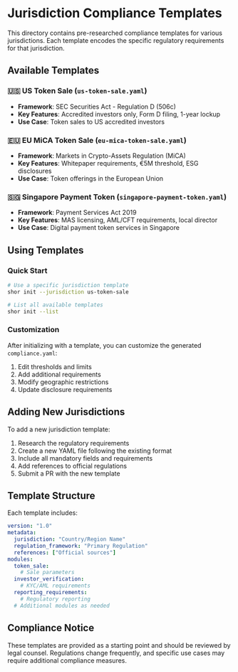 # Jurisdiction Compliance Templates

This directory contains pre-researched compliance templates for various jurisdictions. Each template encodes the specific regulatory requirements for that jurisdiction.

## Available Templates

### 🇺🇸 US Token Sale (`us-token-sale.yaml`)
- **Framework**: SEC Securities Act - Regulation D (506c)
- **Key Features**: Accredited investors only, Form D filing, 1-year lockup
- **Use Case**: Token sales to US accredited investors

### 🇪🇺 EU MiCA Token Sale (`eu-mica-token-sale.yaml`)
- **Framework**: Markets in Crypto-Assets Regulation (MiCA)
- **Key Features**: Whitepaper requirements, €5M threshold, ESG disclosures
- **Use Case**: Token offerings in the European Union

### 🇸🇬 Singapore Payment Token (`singapore-payment-token.yaml`)
- **Framework**: Payment Services Act 2019
- **Key Features**: MAS licensing, AML/CFT requirements, local director
- **Use Case**: Digital payment token services in Singapore

## Using Templates

### Quick Start
```bash
# Use a specific jurisdiction template
shor init --jurisdiction us-token-sale

# List all available templates
shor init --list
```

### Customization
After initializing with a template, you can customize the generated `compliance.yaml`:

1. Edit thresholds and limits
2. Add additional requirements
3. Modify geographic restrictions
4. Update disclosure requirements

## Adding New Jurisdictions

To add a new jurisdiction template:

1. Research the regulatory requirements
2. Create a new YAML file following the existing format
3. Include all mandatory fields and requirements
4. Add references to official regulations
5. Submit a PR with the new template

## Template Structure

Each template includes:

```yaml
version: "1.0"
metadata:
  jurisdiction: "Country/Region Name"
  regulation_framework: "Primary Regulation"
  references: ["Official sources"]
modules:
  token_sale:
    # Sale parameters
  investor_verification:
    # KYC/AML requirements
  reporting_requirements:
    # Regulatory reporting
  # Additional modules as needed
```

## Compliance Notice

These templates are provided as a starting point and should be reviewed by legal counsel. Regulations change frequently, and specific use cases may require additional compliance measures.